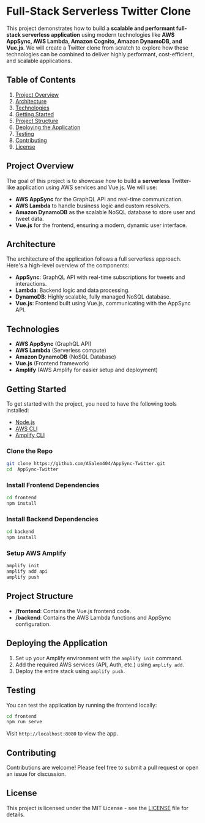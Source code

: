 # Full-Stack Serverless Twitter Clone

This project demonstrates how to build a **scalable and performant full-stack serverless application** using modern technologies like **AWS AppSync, AWS Lambda, Amazon Cognito, Amazon DynamoDB, and Vue.js**. We will create a Twitter clone from scratch to explore how these technologies can be combined to deliver highly performant, cost-efficient, and scalable applications.

## Table of Contents

1. [Project Overview](#project-overview)
2. [Architecture](#architecture)
3. [Technologies](#technologies)
4. [Getting Started](#getting-started)
5. [Project Structure](#project-structure)
6. [Deploying the Application](#deploying-the-application)
7. [Testing](#testing)
8. [Contributing](#contributing)
9. [License](#license)

## Project Overview

The goal of this project is to showcase how to build a **serverless** Twitter-like application using AWS services and Vue.js. We will use:

- **AWS AppSync** for the GraphQL API and real-time communication.
- **AWS Lambda** to handle business logic and custom resolvers.
- **Amazon DynamoDB** as the scalable NoSQL database to store user and tweet data.
- **Vue.js** for the frontend, ensuring a modern, dynamic user interface.

## Architecture

The architecture of the application follows a full serverless approach. Here's a high-level overview of the components:

- **AppSync**: GraphQL API with real-time subscriptions for tweets and interactions.
- **Lambda**: Backend logic and data processing.
- **DynamoDB**: Highly scalable, fully managed NoSQL database.
- **Vue.js**: Frontend built using Vue.js, communicating with the AppSync API.

## Technologies

- **AWS AppSync** (GraphQL API)
- **AWS Lambda** (Serverless compute)
- **Amazon DynamoDB** (NoSQL Database)
- **Vue.js** (Frontend framework)
- **Amplify** (AWS Amplify for easier setup and deployment)

## Getting Started

To get started with the project, you need to have the following tools installed:

- [Node.js](https://nodejs.org/)
- [AWS CLI](https://aws.amazon.com/cli/)
- [Amplify CLI](https://docs.amplify.aws/cli/start/install/)

### Clone the Repo

```bash
git clone https://github.com/ASalem404/AppSync-Twitter.git
cd  AppSync-Twitter
```

### Install Frontend Dependencies

```bash
cd frontend
npm install
```

### Install Backend Dependencies

```bash
cd backend
npm install
```

### Setup AWS Amplify

```bash
amplify init
amplify add api
amplify push
```

## Project Structure

- **/frontend**: Contains the Vue.js frontend code.
- **/backend**: Contains the AWS Lambda functions and AppSync configuration.

## Deploying the Application

1. Set up your Amplify environment with the `amplify init` command.
2. Add the required AWS services (API, Auth, etc.) using `amplify add`.
3. Deploy the entire stack using `amplify push`.

## Testing

You can test the application by running the frontend locally:

```bash
cd frontend
npm run serve
```

Visit `http://localhost:8080` to view the app.

## Contributing

Contributions are welcome! Please feel free to submit a pull request or open an issue for discussion.

## License

This project is licensed under the MIT License - see the [LICENSE](LICENSE) file for details.
